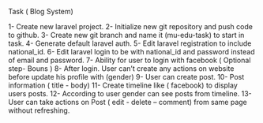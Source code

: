 Task ( Blog System)

1- Create new laravel project.
2- Initialize new git repository and push code to github.
3- Create new git branch and name it (mu-edu-task) to start in
task.
4- Generate default laravel auth.
5- Edit laravel registration to include national_id.
6- Edit laravel login to be with national_id and password instead
of email and password.
7- Ability for user to login with facebook ( Optional step- Bouns )
8- After login. User can’t create any actions on website before
update his profile with (gender)
9- User can create post.
10- Post information ( title - body)
11- Create timeline like ( facebook) to display users posts.
12- According to user gender can see posts from timeline.
13- User can take actions on Post ( edit - delete – comment)
from same page without refreshing.
